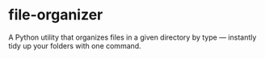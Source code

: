 # file-organizer
A Python utility that organizes files in a given directory by type — instantly tidy up your folders with one command.
